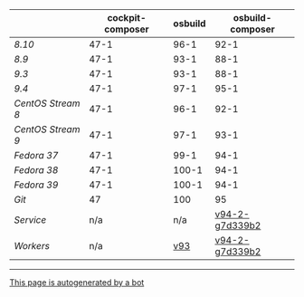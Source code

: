 |       | cockpit-composer    | osbuild    | osbuild-composer    |
|-------|---------------------|------------|---------------------|
*8.10* | 47-1 | 96-1 | 92-1
*8.9* | 47-1 | 93-1 | 88-1
*9.3* | 47-1 | 93-1 | 88-1
*9.4* | 47-1 | 97-1 | 95-1
*CentOS Stream 8* | 47-1 | 96-1 | 92-1
*CentOS Stream 9* | 47-1 | 97-1 | 93-1
*Fedora 37* | 47-1 | 99-1 | 94-1
*Fedora 38* | 47-1 | 100-1 | 94-1
*Fedora 39* | 47-1 | 100-1 | 94-1
*Git* | 47 | 100 | 95
*Service* | n/a | n/a | [v94-2-g7d339b2](https://github.com/osbuild/osbuild-composer/compare/v94-2-g7d339b2...main)
*Workers* | n/a | [v93](https://github.com/osbuild/osbuild/compare/v93...main) | [v94-2-g7d339b2](https://github.com/osbuild/osbuild-composer/compare/v94-2-g7d339b2...main)

---

[This page is autogenerated by a bot](https://gitlab.cee.redhat.com/osbuild/guides-bot/-/blob/main/release_overview.py)